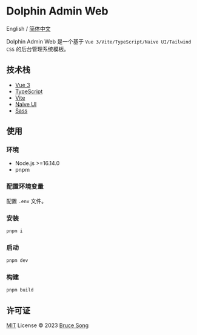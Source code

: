 # Dolphin Admin Web

English / [简体中文](./README.zh-CN.md)

Dolphin Admin Web 是一个基于 `Vue 3/Vite/TypeScript/Naive UI/Tailwind CSS` 的后台管理系统模板。

## 技术栈

- [Vue 3](https://cn.vuejs.org/)
- [TypeScript](https://www.typescriptlang.org/)
- [Vite](https://cn.vitejs.dev/)
- [Naive UI](https://www.naiveui.com/)
- [Sass](https://sass-lang.com/)

## 使用

### 环境

- Node.js >=16.14.0
- pnpm

### 配置环境变量

配置 `.env` 文件。

### 安装

```bash
pnpm i
```

### 启动

```bash
pnpm dev
```

### 构建

```bash
pnpm build
```

## 许可证

[MIT](/LICENSE) License &copy; 2023 [Bruce Song](https://github.com/recallwei)
